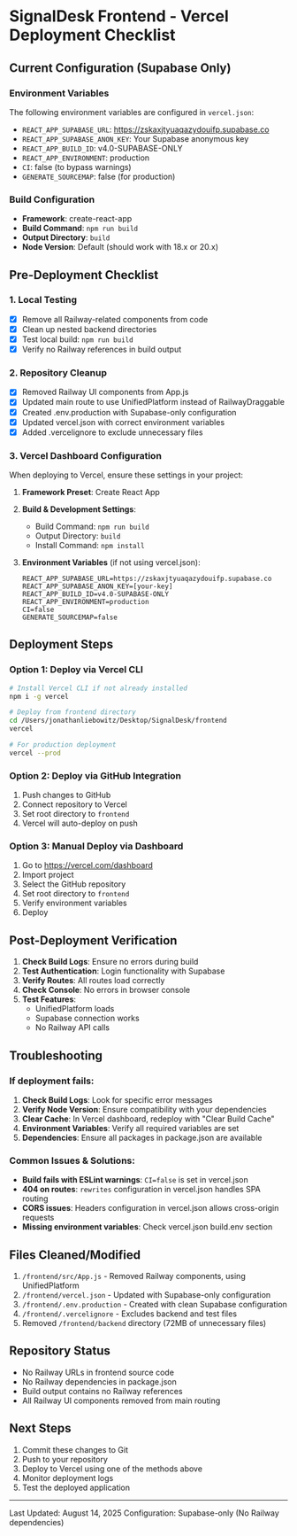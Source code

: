 # SignalDesk Frontend - Vercel Deployment Checklist

## Current Configuration (Supabase Only)

### Environment Variables
The following environment variables are configured in `vercel.json`:
- `REACT_APP_SUPABASE_URL`: https://zskaxjtyuaqazydouifp.supabase.co
- `REACT_APP_SUPABASE_ANON_KEY`: Your Supabase anonymous key
- `REACT_APP_BUILD_ID`: v4.0-SUPABASE-ONLY
- `REACT_APP_ENVIRONMENT`: production
- `CI`: false (to bypass warnings)
- `GENERATE_SOURCEMAP`: false (for production)

### Build Configuration
- **Framework**: create-react-app
- **Build Command**: `npm run build`
- **Output Directory**: `build`
- **Node Version**: Default (should work with 18.x or 20.x)

## Pre-Deployment Checklist

### 1. Local Testing
- [x] Remove all Railway-related components from code
- [x] Clean up nested backend directories
- [x] Test local build: `npm run build`
- [x] Verify no Railway references in build output

### 2. Repository Cleanup
- [x] Removed Railway UI components from App.js
- [x] Updated main route to use UnifiedPlatform instead of RailwayDraggable
- [x] Created .env.production with Supabase-only configuration
- [x] Updated vercel.json with correct environment variables
- [x] Added .vercelignore to exclude unnecessary files

### 3. Vercel Dashboard Configuration

When deploying to Vercel, ensure these settings in your project:

1. **Framework Preset**: Create React App
2. **Build & Development Settings**:
   - Build Command: `npm run build`
   - Output Directory: `build`
   - Install Command: `npm install`

3. **Environment Variables** (if not using vercel.json):
   ```
   REACT_APP_SUPABASE_URL=https://zskaxjtyuaqazydouifp.supabase.co
   REACT_APP_SUPABASE_ANON_KEY=[your-key]
   REACT_APP_BUILD_ID=v4.0-SUPABASE-ONLY
   REACT_APP_ENVIRONMENT=production
   CI=false
   GENERATE_SOURCEMAP=false
   ```

## Deployment Steps

### Option 1: Deploy via Vercel CLI
```bash
# Install Vercel CLI if not already installed
npm i -g vercel

# Deploy from frontend directory
cd /Users/jonathanliebowitz/Desktop/SignalDesk/frontend
vercel

# For production deployment
vercel --prod
```

### Option 2: Deploy via GitHub Integration
1. Push changes to GitHub
2. Connect repository to Vercel
3. Set root directory to `frontend`
4. Vercel will auto-deploy on push

### Option 3: Manual Deploy via Dashboard
1. Go to https://vercel.com/dashboard
2. Import project
3. Select the GitHub repository
4. Set root directory to `frontend`
5. Verify environment variables
6. Deploy

## Post-Deployment Verification

1. **Check Build Logs**: Ensure no errors during build
2. **Test Authentication**: Login functionality with Supabase
3. **Verify Routes**: All routes load correctly
4. **Check Console**: No errors in browser console
5. **Test Features**: 
   - UnifiedPlatform loads
   - Supabase connection works
   - No Railway API calls

## Troubleshooting

### If deployment fails:

1. **Check Build Logs**: Look for specific error messages
2. **Verify Node Version**: Ensure compatibility with your dependencies
3. **Clear Cache**: In Vercel dashboard, redeploy with "Clear Build Cache"
4. **Environment Variables**: Verify all required variables are set
5. **Dependencies**: Ensure all packages in package.json are available

### Common Issues & Solutions:

- **Build fails with ESLint warnings**: `CI=false` is set in vercel.json
- **404 on routes**: `rewrites` configuration in vercel.json handles SPA routing
- **CORS issues**: Headers configuration in vercel.json allows cross-origin requests
- **Missing environment variables**: Check vercel.json build.env section

## Files Cleaned/Modified

1. `/frontend/src/App.js` - Removed Railway components, using UnifiedPlatform
2. `/frontend/vercel.json` - Updated with Supabase-only configuration
3. `/frontend/.env.production` - Created with clean Supabase configuration
4. `/frontend/.vercelignore` - Excludes backend and test files
5. Removed `/frontend/backend` directory (72MB of unnecessary files)

## Repository Status

- No Railway URLs in frontend source code
- No Railway dependencies in package.json
- Build output contains no Railway references
- All Railway UI components removed from main routing

## Next Steps

1. Commit these changes to Git
2. Push to your repository
3. Deploy to Vercel using one of the methods above
4. Monitor deployment logs
5. Test the deployed application

---

Last Updated: August 14, 2025
Configuration: Supabase-only (No Railway dependencies)